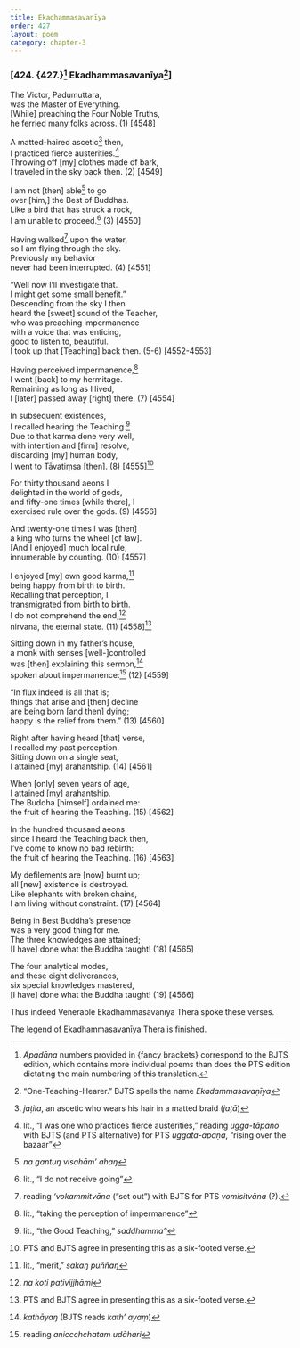 ```yaml
---
title: Ekadhammasavanīya
order: 427
layout: poem
category: chapter-3
---
```


### \[424. {427.}[^1] Ekadhammasavanīya[^2]\]

The Victor, Padumuttara,  
was the Master of Everything.  
\[While\] preaching the Four Noble Truths,  
he ferried many folks across. (1) \[4548\]

A matted-haired ascetic[^3] then,  
I practiced fierce austerities.[^4]  
Throwing off \[my\] clothes made of bark,  
I traveled in the sky back then. (2) \[4549\]

I am not \[then\] able[^5] to go  
over \[him,\] the Best of Buddhas.  
Like a bird that has struck a rock,  
I am unable to proceed.[^6] (3) \[4550\]

Having walked[^7] upon the water,  
so I am flying through the sky.  
Previously my behavior  
never had been interrupted. (4) \[4551\]

“Well now I’ll investigate that.  
I might get some small benefit.”  
Descending from the sky I then  
heard the \[sweet\] sound of the Teacher,  
who was preaching impermanence  
with a voice that was enticing,  
good to listen to, beautiful.  
I took up that \[Teaching\] back then. (5-6) \[4552-4553\]

Having perceived impermanence,[^8]  
I went \[back\] to my hermitage.  
Remaining as long as I lived,  
I \[later\] passed away \[right\] there. (7) \[4554\]

In subsequent existences,  
I recalled hearing the Teaching.[^9]  
Due to that karma done very well,  
with intention and \[firm\] resolve,  
discarding \[my\] human body,  
I went to Tāvatiṃsa \[then\]. (8) \[4555\][^10]

For thirty thousand aeons I  
delighted in the world of gods,  
and fifty-one times \[while there\], I  
exercised rule over the gods. (9) \[4556\]

And twenty-one times I was \[then\]  
a king who turns the wheel \[of law\].  
\[And I enjoyed\] much local rule,  
innumerable by counting. (10) \[4557\]

I enjoyed \[my\] own good karma,[^11]  
being happy from birth to birth.  
Recalling that perception, I  
transmigrated from birth to birth.  
I do not comprehend the end,[^12]  
nirvana, the eternal state. (11) \[4558\][^13]

Sitting down in my father’s house,  
a monk with senses \[well-\]controlled  
was \[then\] explaining this sermon,[^14]  
spoken about impermanence:[^15] (12) \[4559\]

“In flux indeed is all that is;  
things that arise and \[then\] decline  
are being born \[and then\] dying;  
happy is the relief from them.” (13) \[4560\]

Right after having heard \[that\] verse,  
I recalled my past perception.  
Sitting down on a single seat,  
I attained \[my\] arahantship. (14) \[4561\]

When \[only\] seven years of age,  
I attained \[my\] arahantship.  
The Buddha \[himself\] ordained me:  
the fruit of hearing the Teaching. (15) \[4562\]

In the hundred thousand aeons  
since I heard the Teaching back then,  
I’ve come to know no bad rebirth:  
the fruit of hearing the Teaching. (16) \[4563\]

My defilements are \[now\] burnt up;  
all \[new\] existence is destroyed.  
Like elephants with broken chains,  
I am living without constraint. (17) \[4564\]

Being in Best Buddha’s presence  
was a very good thing for me.  
The three knowledges are attained;  
\[I have\] done what the Buddha taught! (18) \[4565\]

The four analytical modes,  
and these eight deliverances,  
six special knowledges mastered,  
\[I have\] done what the Buddha taught! (19) \[4566\]

Thus indeed Venerable Ekadhammasavanīya Thera spoke these verses.

The legend of Ekadhammasavanīya Thera is finished.

[^1]: *Apadāna* numbers provided in {fancy brackets} correspond to the BJTS edition, which contains more individual poems than does the PTS edition dictating the main numbering of this translation.

[^2]: “One-Teaching-Hearer.” BJTS spells the name *Ekadammasavaṇīya*

[^3]: *jaṭila*, an ascetic who wears his hair in a matted braid (*jaṭā*)

[^4]: lit., “I was one who practices fierce austerities,” reading *ugga-tāpano* with BJTS (and PTS alternative) for PTS *uggata-āpaṇa*, “rising over the bazaar”

[^5]: *na gantuŋ visahām’ ahaŋ*

[^6]: lit., “I do not receive going”

[^7]: reading *‘vokammitvāna* (“set out”) with BJTS for PTS *vomisitvāna* (?).

[^8]: lit., “taking the perception of impermanence”

[^9]: lit., “the Good Teaching,” *saddhamma°*

[^10]: PTS and BJTS agree in presenting this as a six-footed verse.

[^11]: lit., “merit,” *sakaŋ puññaŋ*

[^12]: *na koṭi paṭivijjhāmi*

[^13]: PTS and BJTS agree in presenting this as a six-footed verse.

[^14]: *kathāyaŋ* (BJTS reads *kath’ ayaṃ*)

[^15]: reading *ani<span class="diacritics" data-state="on">cc</span><span class="no-diacritics" data-state="off">chch</span>atam udāhari*
